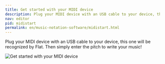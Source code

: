 ```yaml
---
title: Get started with your MIDI device
description: Plug your MIDI device with an USB cable to your device, this one will be recognized by Flat. Then simply enter the pitch to write your music!
nav: editor
pid: midistart
permalink: en/music-notation-software/midistart.html
---
```


Plug your MIDI device with an USB cable to your device, this one will be recognized by Flat. Then simply enter the pitch to write your music!

![Get started with your MIDI device](https://flat.io/img/help/editor_midistart_en.gif)